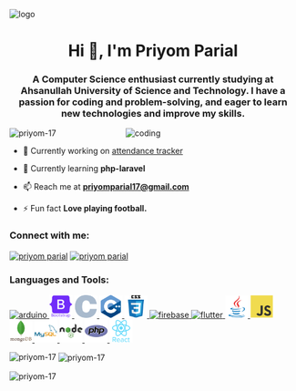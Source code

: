 ![logo](https://media.licdn.com/dms/image/v2/D4D12AQF_cx95_5-A6Q/article-cover_image-shrink_600_2000/article-cover_image-shrink_600_2000/0/1696941950966?e=2147483647&v=beta&t=UBJtb2DNrQXk8LMZEeF2oppqfarSmGX8H7JBHT7zYa4)
<h1 align="center">Hi 👋, I'm Priyom Parial</h1>
<h3 align="center"> A Computer Science enthusiast currently studying at Ahsanullah University of Science and Technology. I have a passion for coding and problem-solving, and eager to learn new technologies and improve my skills.</h3>

<img align="right" alt="coding" width="300" src="https://media2.giphy.com/media/VbnUQpnihPSIgIXuZv/200w.gif?cid=6c09b952lmbyuq6fggmjpaiyftxjao8fxm67fd0aej2cpan8&ep=v1_gifs_search&rid=200w.gif&ct=g">

<p align="left"> <img src="https://komarev.com/ghpvc/?username=priyom-17&label=Profile%20views&color=0e75b6&style=flat" alt="priyom-17" /> </p>

- 🔭 Currently working on [attendance tracker](https://github.com/PDOX103/Attendance-Tracker.git)

- 🌱 Currently learning **php-laravel**

- 📫 Reach me at **priyomparial17@gmail.com**

- ⚡ Fun fact **Love playing football.**

<h3 align="left">Connect with me:</h3>
<p align="left">
<a href="https://linkedin.com/in/priyom parial" target="blank"><img align="center" src="https://raw.githubusercontent.com/rahuldkjain/github-profile-readme-generator/master/src/images/icons/Social/linked-in-alt.svg" alt="priyom parial" height="30" width="40" /></a>
<a href="https://fb.com/priyom parial" target="blank"><img align="center" src="https://raw.githubusercontent.com/rahuldkjain/github-profile-readme-generator/master/src/images/icons/Social/facebook.svg" alt="priyom parial" height="30" width="40" /></a>
</p>

<h3 align="left">Languages and Tools:</h3>
<p align="left"> <a href="https://www.arduino.cc/" target="_blank" rel="noreferrer"> <img src="https://cdn.worldvectorlogo.com/logos/arduino-1.svg" alt="arduino" width="40" height="40"/> </a> <a href="https://getbootstrap.com" target="_blank" rel="noreferrer"> <img src="https://raw.githubusercontent.com/devicons/devicon/master/icons/bootstrap/bootstrap-plain-wordmark.svg" alt="bootstrap" width="40" height="40"/> </a> <a href="https://www.cprogramming.com/" target="_blank" rel="noreferrer"> <img src="https://raw.githubusercontent.com/devicons/devicon/master/icons/c/c-original.svg" alt="c" width="40" height="40"/> </a> <a href="https://www.w3schools.com/cpp/" target="_blank" rel="noreferrer"> <img src="https://raw.githubusercontent.com/devicons/devicon/master/icons/cplusplus/cplusplus-original.svg" alt="cplusplus" width="40" height="40"/> </a> <a href="https://www.w3schools.com/css/" target="_blank" rel="noreferrer"> <img src="https://raw.githubusercontent.com/devicons/devicon/master/icons/css3/css3-original-wordmark.svg" alt="css3" width="40" height="40"/> </a> <a href="https://firebase.google.com/" target="_blank" rel="noreferrer"> <img src="https://www.vectorlogo.zone/logos/firebase/firebase-icon.svg" alt="firebase" width="40" height="40"/> </a> <a href="https://flutter.dev" target="_blank" rel="noreferrer"> <img src="https://www.vectorlogo.zone/logos/flutterio/flutterio-icon.svg" alt="flutter" width="40" height="40"/> </a> <a href="https://www.java.com" target="_blank" rel="noreferrer"> <img src="https://raw.githubusercontent.com/devicons/devicon/master/icons/java/java-original.svg" alt="java" width="40" height="40"/> </a> <a href="https://developer.mozilla.org/en-US/docs/Web/JavaScript" target="_blank" rel="noreferrer"> <img src="https://raw.githubusercontent.com/devicons/devicon/master/icons/javascript/javascript-original.svg" alt="javascript" width="40" height="40"/> </a> <a href="https://www.mongodb.com/" target="_blank" rel="noreferrer"> <img src="https://raw.githubusercontent.com/devicons/devicon/master/icons/mongodb/mongodb-original-wordmark.svg" alt="mongodb" width="40" height="40"/> </a> <a href="https://www.mysql.com/" target="_blank" rel="noreferrer"> <img src="https://raw.githubusercontent.com/devicons/devicon/master/icons/mysql/mysql-original-wordmark.svg" alt="mysql" width="40" height="40"/> </a> <a href="https://nodejs.org" target="_blank" rel="noreferrer"> <img src="https://raw.githubusercontent.com/devicons/devicon/master/icons/nodejs/nodejs-original-wordmark.svg" alt="nodejs" width="40" height="40"/> </a> <a href="https://www.php.net" target="_blank" rel="noreferrer"> <img src="https://raw.githubusercontent.com/devicons/devicon/master/icons/php/php-original.svg" alt="php" width="40" height="40"/> </a> <a href="https://reactjs.org/" target="_blank" rel="noreferrer"> <img src="https://raw.githubusercontent.com/devicons/devicon/master/icons/react/react-original-wordmark.svg" alt="react" width="40" height="40"/> </a> </p>

<p><img align="left" src="https://github-readme-stats.vercel.app/api/top-langs?username=priyom-17&show_icons=true&locale=en&layout=compact" alt="priyom-17" /></p>

<p>&nbsp;<img align="center" src="https://github-readme-stats.vercel.app/api?username=priyom-17&show_icons=true&locale=en" alt="priyom-17" /></p>

<p><img align="center" src="https://github-readme-streak-stats.herokuapp.com/?user=priyom-17&" alt="priyom-17" /></p>
